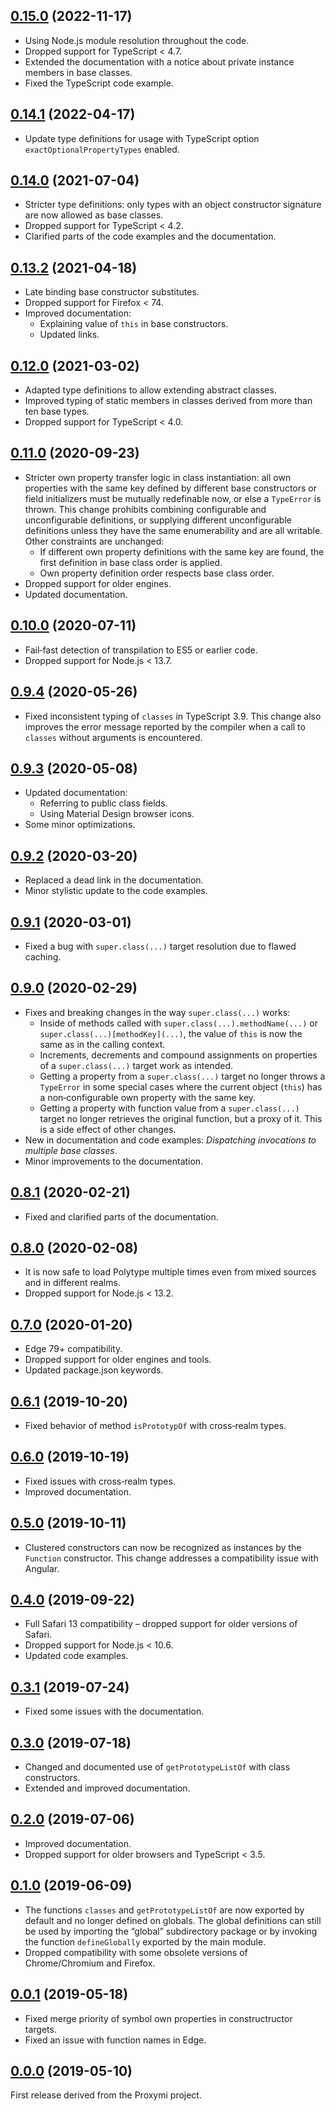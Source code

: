 <a name="0.15.0"></a>
## [0.15.0](https://github.com/fasttime/Polytype/releases/tag/0.15.0) (2022-11-17)

* Using Node.js module resolution throughout the code.
* Dropped support for TypeScript &lt; 4.7.
* Extended the documentation with a notice about private instance members in base classes.
* Fixed the TypeScript code example.

<a name="0.14.1"></a>
## [0.14.1](https://github.com/fasttime/Polytype/releases/tag/0.14.1) (2022-04-17)

* Update type definitions for usage with TypeScript option `exactOptionalPropertyTypes` enabled.

<a name="0.14.0"></a>
## [0.14.0](https://github.com/fasttime/Polytype/releases/tag/0.14.0) (2021-07-04)

* Stricter type definitions: only types with an object constructor signature are now allowed as base
classes.
* Dropped support for TypeScript &lt; 4.2.
* Clarified parts of the code examples and the documentation.

<a name="0.13.2"></a>
## [0.13.2](https://github.com/fasttime/Polytype/releases/tag/0.13.2) (2021-04-18)

* Late binding base constructor substitutes.
* Dropped support for Firefox &lt; 74.
* Improved documentation:
  * Explaining value of `this` in base constructors.
  * Updated links.

<a name="0.12.0"></a>
## [0.12.0](https://github.com/fasttime/Polytype/releases/tag/0.12.0) (2021-03-02)

* Adapted type definitions to allow extending abstract classes.
* Improved typing of static members in classes derived from more than ten base types.
* Dropped support for TypeScript &lt; 4.0.

<a name="0.11.0"></a>
## [0.11.0](https://github.com/fasttime/Polytype/releases/tag/0.11.0) (2020-09-23)

* Stricter own property transfer logic in class instantiation: all own properties with the same key
defined by different base constructors or field initializers must be mutually redefinable now, or
else a `TypeError` is thrown.
This change prohibits combining configurable and unconfigurable definitions, or supplying different
unconfigurable definitions unless they have the same enumerability and are all writable.
Other constraints are unchanged:
  * If different own property definitions with the same key are found, the first definition in base
class order is applied.
  * Own property definition order respects base class order.
* Dropped support for older engines.
* Updated documentation.

<a name="0.10.0"></a>
## [0.10.0](https://github.com/fasttime/Polytype/releases/tag/0.10.0) (2020-07-11)

* Fail‐fast detection of transpilation to ES5 or earlier code.
* Dropped support for Node.js &lt; 13.7.

<a name="0.9.4"></a>
## [0.9.4](https://github.com/fasttime/Polytype/releases/tag/0.9.4) (2020-05-26)

* Fixed inconsistent typing of `classes` in TypeScript 3.9.
This change also improves the error message reported by the compiler when a call to `classes`
without arguments is encountered.

<a name="0.9.3"></a>
## [0.9.3](https://github.com/fasttime/Polytype/releases/tag/0.9.3) (2020-05-08)

* Updated documentation:
  * Referring to public class fields.
  * Using Material Design browser icons.
* Some minor optimizations.

<a name="0.9.2"></a>
## [0.9.2](https://github.com/fasttime/Polytype/releases/tag/0.9.2) (2020-03-20)

* Replaced a dead link in the documentation.
* Minor stylistic update to the code examples.

<a name="0.9.1"></a>
## [0.9.1](https://github.com/fasttime/Polytype/releases/tag/0.9.1) (2020-03-01)

* Fixed a bug with `super.class(...)` target resolution due to flawed caching.

<a name="0.9.0"></a>
## [0.9.0](https://github.com/fasttime/Polytype/releases/tag/0.9.0) (2020-02-29)

* Fixes and breaking changes in the way `super.class(...)` works:
  * Inside of methods called with `super.class(...).methodName(...)` or
`super.class(...)[methodKey](...)`, the value of `this` is now the same as in the calling context.
  * Increments, decrements and compound assignments on properties of a `super.class(...)` target
work as intended.
  * Getting a property from a `super.class(...)` target no longer throws a `TypeError` in some
special cases where the current object (`this`) has a non‐configurable own property with the same
key.
  * Getting a property with function value from a `super.class(...)` target no longer retrieves the
original function, but a proxy of it.
This is a side effect of other changes.
* New in documentation and code examples: *Dispatching invocations to multiple base classes*.
* Minor improvements to the documentation.

<a name="0.8.1"></a>
## [0.8.1](https://github.com/fasttime/Polytype/releases/tag/0.8.1) (2020-02-21)

* Fixed and clarified parts of the documentation.

<a name="0.8.0"></a>
## [0.8.0](https://github.com/fasttime/Polytype/releases/tag/0.8.0) (2020-02-08)

* It is now safe to load Polytype multiple times even from mixed sources and in different realms.
* Dropped support for Node.js &lt; 13.2.

<a name="0.7.0"></a>
## [0.7.0](https://github.com/fasttime/Polytype/releases/tag/0.7.0) (2020-01-20)

* Edge 79+ compatibility.
* Dropped support for older engines and tools.
* Updated package.json keywords.

<a name="0.6.1"></a>
## [0.6.1](https://github.com/fasttime/Polytype/releases/tag/0.6.1) (2019-10-20)

* Fixed behavior of method `isPrototypOf` with cross‐realm types.

<a name="0.6.0"></a>
## [0.6.0](https://github.com/fasttime/Polytype/releases/tag/0.6.0) (2019-10-19)

* Fixed issues with cross‐realm types.
* Improved documentation.

<a name="0.5.0"></a>
## [0.5.0](https://github.com/fasttime/Polytype/releases/tag/0.5.0) (2019-10-11)

* Clustered constructors can now be recognized as instances by the `Function` constructor.
This change addresses a compatibility issue with Angular.

<a name="0.4.0"></a>
## [0.4.0](https://github.com/fasttime/Polytype/releases/tag/0.4.0) (2019-09-22)

* Full Safari 13 compatibility – dropped support for older versions of Safari.
* Dropped support for Node.js &lt; 10.6.
* Updated code examples.

<a name="0.3.1"></a>
## [0.3.1](https://github.com/fasttime/Polytype/releases/tag/0.3.1) (2019-07-24)

* Fixed some issues with the documentation.

<a name="0.3.0"></a>
## [0.3.0](https://github.com/fasttime/Polytype/releases/tag/0.3.0) (2019-07-18)

* Changed and documented use of `getPrototypeListOf` with class constructors.
* Extended and improved documentation.

<a name="0.2.0"></a>
## [0.2.0](https://github.com/fasttime/Polytype/releases/tag/0.2.0) (2019-07-06)

* Improved documentation.
* Dropped support for older browsers and TypeScript &lt; 3.5.

<a name="0.1.0"></a>
## [0.1.0](https://github.com/fasttime/Polytype/releases/tag/0.1.0) (2019-06-09)

* The functions `classes` and `getPrototypeListOf` are now exported by default and no longer defined
on globals.
The global definitions can still be used by importing the “global” subdirectory package or by
invoking the function `defineGlobally` exported by the main module.
* Dropped compatibility with some obsolete versions of Chrome/Chromium and Firefox.

<a name="0.0.1"></a>
## [0.0.1](https://github.com/fasttime/Polytype/releases/tag/0.0.1) (2019-05-18)

* Fixed merge priority of symbol own properties in constructructor targets.
* Fixed an issue with function names in Edge.

<a name="0.0.0"></a>
## [0.0.0](https://github.com/fasttime/Polytype/releases/tag/0.0.0) (2019-05-10)

First release derived from the Proxymi project.
